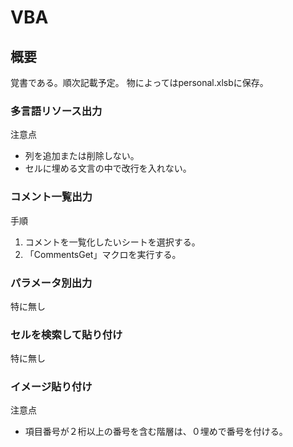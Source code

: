 # VBA

## 概要
覚書である。順次記載予定。
物によってはpersonal.xlsbに保存。

### 多言語リソース出力
注意点
  - 列を追加または削除しない。
  - セルに埋める文言の中で改行を入れない。

### コメント一覧出力  
手順  
1. コメントを一覧化したいシートを選択する。
1. 「CommentsGet」マクロを実行する。

### パラメータ別出力
特に無し

### セルを検索して貼り付け
特に無し

### イメージ貼り付け
注意点
- 項目番号が２桁以上の番号を含む階層は、０埋めで番号を付ける。

